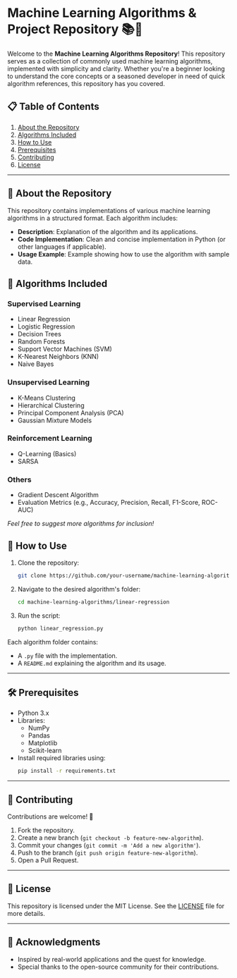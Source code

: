 

# Machine Learning Algorithms & Project Repository 📚🤖

Welcome to the **Machine Learning Algorithms Repository**! This repository serves as a collection of commonly used machine learning algorithms, implemented with simplicity and clarity. Whether you're a beginner looking to understand the core concepts or a seasoned developer in need of quick algorithm references, this repository has you covered.


## 📋 **Table of Contents**

1. [About the Repository](#about-the-repository)
2. [Algorithms Included](#algorithms-included)
3. [How to Use](#how-to-use)
4. [Prerequisites](#prerequisites)
5. [Contributing](#contributing)
6. [License](#license)

---

## 📝 **About the Repository**

This repository contains implementations of various machine learning algorithms in a structured format. Each algorithm includes:
- **Description**: Explanation of the algorithm and its applications.
- **Code Implementation**: Clean and concise implementation in Python (or other languages if applicable).
- **Usage Example**: Example showing how to use the algorithm with sample data.


## 🧠 **Algorithms Included**

### Supervised Learning
- Linear Regression
- Logistic Regression
- Decision Trees
- Random Forests
- Support Vector Machines (SVM)
- K-Nearest Neighbors (KNN)
- Naive Bayes

### Unsupervised Learning
- K-Means Clustering
- Hierarchical Clustering
- Principal Component Analysis (PCA)
- Gaussian Mixture Models

### Reinforcement Learning
- Q-Learning (Basics)
- SARSA

### Others
- Gradient Descent Algorithm
- Evaluation Metrics (e.g., Accuracy, Precision, Recall, F1-Score, ROC-AUC)

*Feel free to suggest more algorithms for inclusion!*


## 🚀 **How to Use**

1. Clone the repository:
   ```bash
   git clone https://github.com/your-username/machine-learning-algorithms.git
   ```
2. Navigate to the desired algorithm's folder:
   ```bash
   cd machine-learning-algorithms/linear-regression
   ```
3. Run the script:
   ```bash
   python linear_regression.py
   ```

Each algorithm folder contains:
- A `.py` file with the implementation.
- A `README.md` explaining the algorithm and its usage.

---

## 🛠 **Prerequisites**

- Python 3.x
- Libraries:
  - NumPy
  - Pandas
  - Matplotlib
  - Scikit-learn
- Install required libraries using:
  ```bash
  pip install -r requirements.txt
  ```

---

## 🤝 **Contributing**

Contributions are welcome! 🎉

1. Fork the repository.
2. Create a new branch (`git checkout -b feature-new-algorithm`).
3. Commit your changes (`git commit -m 'Add a new algorithm'`).
4. Push to the branch (`git push origin feature-new-algorithm`).
5. Open a Pull Request.

---

## 📄 **License**

This repository is licensed under the MIT License. See the [LICENSE](LICENSE) file for more details.

---

## 🌟 **Acknowledgments**

- Inspired by real-world applications and the quest for knowledge.
- Special thanks to the open-source community for their contributions.
